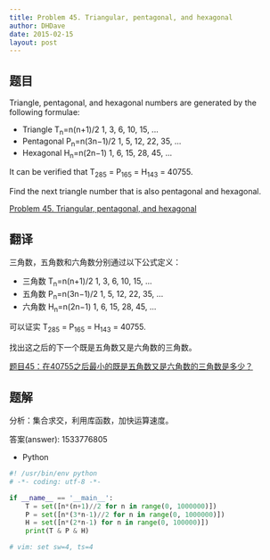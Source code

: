 ```yaml
---
title: Problem 45. Triangular, pentagonal, and hexagonal
author: DHDave
date: 2015-02-15
layout: post
---
```


## 题目

Triangle, pentagonal, and hexagonal numbers are generated by the following formulae:

+ Triangle        T<sub>n</sub>=n(n+1)/2         1, 3, 6, 10, 15, ...
+ Pentagonal      P<sub>n</sub>=n(3n−1)/2        1, 5, 12, 22, 35, ...
+ Hexagonal       H<sub>n</sub>=n(2n−1)          1, 6, 15, 28, 45, ...

<!--more-->
It can be verified that T<sub>285</sub> = P<sub>165</sub> = H<sub>143</sub> = 40755.

Find the next triangle number that is also pentagonal and hexagonal.

[Problem 45. Triangular, pentagonal, and hexagonal](https://projecteuler.net/problem=45 "Problem 45")

## 翻译

三角数，五角数和六角数分别通过以下公式定义：

+ 三角数         T<sub>n</sub>=n(n+1)/2         1, 3, 6, 10, 15, ...
+ 五角数         P<sub>n</sub>=n(3n−1)/2        1, 5, 12, 22, 35, ...
+ 六角数         H<sub>n</sub>=n(2n−1)          1, 6, 15, 28, 45, ...

可以证实 T<sub>285</sub> = P<sub>165</sub> = H<sub>143</sub> = 40755.

找出这之后的下一个既是五角数又是六角数的三角数。

[题目45：在40755之后最小的既是五角数又是六角数的三角数是多少？](http://pe.spiritzhang.com/index.php/2011-05-11-09-44-54/46-4540755 "题目45")

## 题解

分析：集合求交，利用库函数，加快运算速度。

答案(answer): 1533776805

+ Python

```python
#! /usr/bin/env python
# -*- coding: utf-8 -*-

if __name__ == '__main__':
    T = set([n*(n+1)//2 for n in range(0, 1000000)])
    P = set([n*(3*n-1)//2 for n in range(0, 1000000)])
    H = set([n*(2*n-1) for n in range(0, 100000)])
    print(T & P & H)

# vim: set sw=4, ts=4
```
